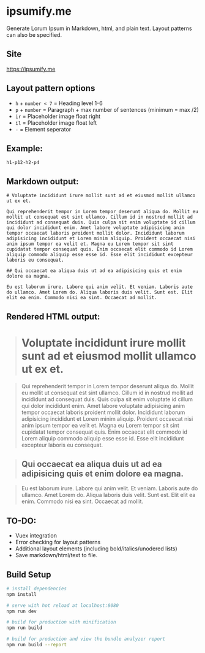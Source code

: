 # ipsumify.me

Generate Lorum Ipsum in Markdown, html, and plain text. Layout patterns can also be specified.

## Site

https://ipsumify.me

## Layout pattern options

* `h` + `number < 7` = Heading level 1-6
* `p` + `number` = Paragraph + max number of sentences (minimum = max /2)
* `ir` = Placeholder image float right
* `il` = Placeholder image float left
* `-` = Element seperator

## Example:

`h1-p12-h2-p4`

## Markdown output:

```
# Voluptate incididunt irure mollit sunt ad et eiusmod mollit ullamco ut ex et.

Qui reprehenderit tempor in Lorem tempor deserunt aliqua do. Mollit eu mollit ut consequat est sint ullamco. Cillum id in nostrud mollit ad incididunt ad consequat duis. Quis culpa sit enim voluptate id cillum qui dolor incididunt enim. Amet labore voluptate adipisicing anim tempor occaecat laboris proident mollit dolor. Incididunt laborum adipisicing incididunt et Lorem minim aliquip. Proident occaecat nisi anim ipsum tempor ea velit et. Magna eu Lorem tempor sit sint cupidatat tempor consequat quis. Enim occaecat elit commodo id Lorem aliquip commodo aliquip esse esse id. Esse elit incididunt excepteur laboris eu consequat.

## Qui occaecat ea aliqua duis ut ad ea adipisicing quis et enim dolore ea magna.

Eu est laborum irure. Labore qui anim velit. Et veniam. Laboris aute do ullamco. Amet Lorem do. Aliqua laboris duis velit. Sunt est. Elit elit ea enim. Commodo nisi ea sint. Occaecat ad mollit.
```

## Rendered HTML output:

> # Voluptate incididunt irure mollit sunt ad et eiusmod mollit ullamco ut ex et.

> Qui reprehenderit tempor in Lorem tempor deserunt aliqua do. Mollit eu mollit ut consequat est sint ullamco. Cillum id in nostrud mollit ad incididunt ad consequat duis. Quis culpa sit enim voluptate id cillum qui dolor incididunt enim. Amet labore voluptate adipisicing anim tempor occaecat laboris proident mollit dolor. Incididunt laborum adipisicing incididunt et Lorem minim aliquip. Proident occaecat nisi anim ipsum tempor ea velit et. Magna eu Lorem tempor sit sint cupidatat tempor consequat quis. Enim occaecat elit commodo id Lorem aliquip commodo aliquip esse esse id. Esse elit incididunt excepteur laboris eu consequat.

> ## Qui occaecat ea aliqua duis ut ad ea adipisicing quis et enim dolore ea magna.

> Eu est laborum irure. Labore qui anim velit. Et veniam. Laboris aute do ullamco. Amet Lorem do. Aliqua laboris duis velit. Sunt est. Elit elit ea enim. Commodo nisi ea sint. Occaecat ad mollit.

## TO-DO:

* Vuex integration
* Error checking for layout patterns
* Additional layout elements (including bold/italics/unodered lists)
* Save markdown/html/text to file.

## Build Setup

```bash
# install dependencies
npm install

# serve with hot reload at localhost:8080
npm run dev

# build for production with minification
npm run build

# build for production and view the bundle analyzer report
npm run build --report
```
